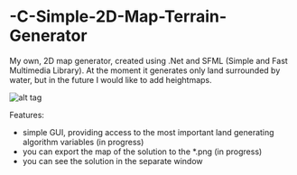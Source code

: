 # -C-Simple-2D-Map-Terrain-Generator
My own, 2D map generator, created using .Net and SFML (Simple and Fast Multimedia Library). At the moment it generates only land surrounded by water, but in the future I would like to add heightmaps.

![alt tag](https://cloud.githubusercontent.com/assets/4293290/7105492/42f06032-e11d-11e4-8b65-eb08beb04c22.PNG)

Features:
- simple GUI, providing access to the most important land generating algorithm variables (in progress)
- you can export the map of the solution to the *.png (in progress)
- you can see the solution in the separate window
